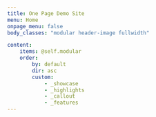 ```yaml
---
title: One Page Demo Site
menu: Home
onpage_menu: false
body_classes: "modular header-image fullwidth"

content:
    items: @self.modular
    order:
        by: default
        dir: asc
        custom:
            - _showcase
            - _highlights
            - _callout
            - _features
---
```



